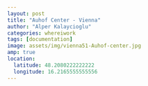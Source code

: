```yaml
---
layout: post
title: "Auhof Center - Vienna"
author: "Alper Kalaycioglu"
categories: whereiwork
tags: [documentation]
image: assets/img/vienna51-Auhof-center.jpg
amp: true
location:
  latitude: 48.2080222222222
  longitude: 16.2165555555556
---
```

